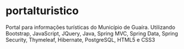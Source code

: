 # portalturistico
Portal para informações turísticas do Município de Guaíra. Utilizando Bootstrap, JavaScript, JQuery, Java, Spring MVC, Spring Data, Spring Security, Thymeleaf, Hibernate, PostgreSQL, HTML5 e CSS3
